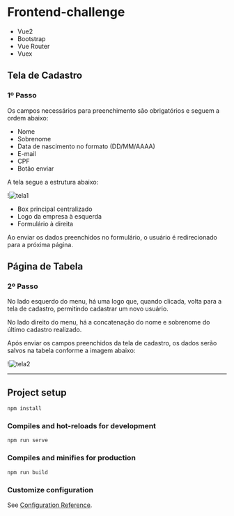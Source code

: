 # Frontend-challenge 
- Vue2
- Bootstrap
- Vue Router
- Vuex

## Tela de Cadastro

### 1º Passo

Os campos necessários para preenchimento são obrigatórios e seguem a ordem abaixo:
- Nome
- Sobrenome
- Data de nascimento no formato (DD/MM/AAAA)
- E-mail
- CPF
- Botão enviar

A tela segue a estrutura abaixo:

!![tela1](https://github.com/joaopamarall/frontend-challenge/assets/103014937/67c5de2a-c906-476a-9fa1-fe459b1aefd7)


- Box principal centralizado
- Logo da empresa à esquerda
- Formulário à direita

Ao enviar os dados preenchidos no formulário, o usuário é redirecionado para a próxima página.

## Página de Tabela

### 2º Passo

No lado esquerdo do menu, há uma logo que, quando clicada, volta para a tela de cadastro, permitindo cadastrar um novo usuário.

No lado direito do menu, há a concatenação do nome e sobrenome do último cadastro realizado.

Após enviar os campos preenchidos da tela de cadastro, os dados serão salvos na tabela conforme a imagem abaixo:

!![tela2](https://github.com/joaopamarall/frontend-challenge/assets/103014937/792af116-49dc-4342-a14e-a77074a06a8a)


---

## Project setup
```
npm install
```

### Compiles and hot-reloads for development
```
npm run serve
```

### Compiles and minifies for production
```
npm run build
```

### Customize configuration
See [Configuration Reference](https://cli.vuejs.org/config/).

